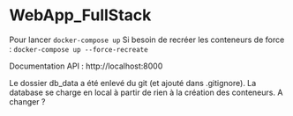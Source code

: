 # WebApp_FullStack

Pour lancer ```docker-compose up```
  Si besoin de recréer les conteneurs de force : ```docker-compose up --force-recreate```
  
Documentation API : http://localhost:8000
  
Le dossier db_data a été enlevé du git (et ajouté dans .gitignore). La database se charge en local à partir de rien à la création des conteneurs. A changer ?
